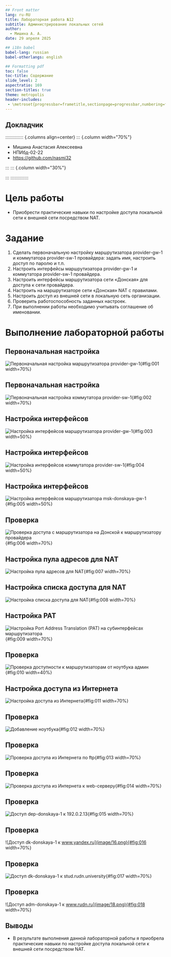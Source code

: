 ```yaml
---
## Front matter
lang: ru-RU
title: Лабораторная работа №12
subtitle: Администрирование локальных сетей
author:
  - Мишина А. А.
date: 29 апреля 2025

## i18n babel
babel-lang: russian
babel-otherlangs: english

## Formatting pdf
toc: false
toc-title: Содержание
slide_level: 2
aspectratio: 169
section-titles: true
theme: metropolis
header-includes:
 - \metroset{progressbar=frametitle,sectionpage=progressbar,numbering=fraction}
---
```


## Докладчик

:::::::::::::: {.columns align=center}
::: {.column width="70%"}

  * Мишина Анастасия Алексеевна
  * НПИбд-02-22
  * <https://github.com/nasmi32>

:::
::: {.column width="30%"}


:::
::::::::::::::

# Цель работы

- Приобрести практические навыки по настройке доступа локальной сети к внешней сети посредством NAT.

# Задание

1. Сделать первоначальную настройку маршрутизатора provider-gw-1 и коммутатора provider-sw-1 провайдера: задать имя, настроить доступ по
паролю и т.п.
2. Настроить интерфейсы маршрутизатора provider-gw-1 и коммутатора
provider-sw-1 провайдера.
3. Настроить интерфейсы маршрутизатора сети «Донская» для доступа к сети провайдера.
4. Настроить на маршрутизаторе сети «Донская» NAT с правилами.
5. Настроить доступ из внешней сети в локальную сеть организации.
6. Проверить работоспособность заданных настроек.
7. При выполнении работы необходимо учитывать соглашение об именовании.

# Выполнение лабораторной работы

## Первоначальная настройка

![Первоначальная настройка маршрутизатора provider-gw-1](image/1.png){#fig:001 width=70%}

## Первоначальная настройка

![Первоначальная настройка коммутатора provider-sw-1](image/2.png){#fig:002 width=70%}

## Настройка интерфейсов

![Настройка интерфейсов маршрутизатора provider-gw-1](image/3.png){#fig:003 width=50%}

## Настройка интерфейсов

![Настройка интерфейсов коммутатора provider-sw-1](image/4.png){#fig:004 width=50%}

## Настройка интерфейсов

![Настройка интерфейсов маршрутизатора msk-donskaya-gw-1](image/5.png){#fig:005 width=50%}

## Проверка

![Проверка доступа с маршрутизатора на Донской к маршрутизатору провайдера](image/6.png){#fig:006 width=70%}

## Настройка пула адресов для NAT

![Настройка пула адресов для NAT](image/7.png){#fig:007 width=70%}

## Настройка списка доступа для NAT

![Настройка списка доступа для NAT](image/8.png){#fig:008 width=70%}

## Настройка PAT

![Настройка Port Address Translation (PAT) на субинтерфейсах маршрутизатора](image/9.png){#fig:009 width=70%}

## Проверка

![Проверка доступности к маршрутизаторам от ноутбука админ](image/10.png){#fig:010 width=40%}

## Настройка доступа из Интернета

![Настройка доступа из Интернета](image/11.png){#fig:011 width=70%}

## Проверка

![Добавление ноутбука](image/12.png){#fig:012 width=70%}

## Проверка

![Проверка доступа из Интернета по ftp](image/13.png){#fig:013 width=70%}

## Проверка

![Проверка доступа из Интернета к web-серверу](image/14.png){#fig:014 width=70%}

## Проверка

![Доступ dep-donskaya-1 к 192.0.2.13](image/15.png){#fig:015 width=70%}

## Проверка

![Доступ dk-donskaya-1 к www.yandex.ru](image/16.png){#fig:016 width=70%}

## Проверка

![Доступ dk-donskaya-1 к stud.rudn.university](image/17.png){#fig:017 width=70%}

## Проверка

![Доступ adm-donskaya-1 к www.rudn.ru](image/18.png){#fig:018 width=70%}

## Выводы

- В результате выполнения данной лабораторной работы я приобрела практические навыки по настройке доступа локальной сети к внешней сети посредством NAT.

